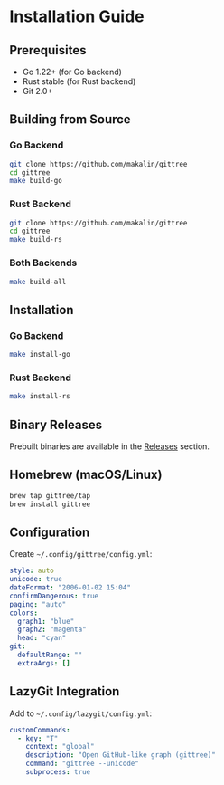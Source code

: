 # Installation Guide

## Prerequisites

- Go 1.22+ (for Go backend)
- Rust stable (for Rust backend)
- Git 2.0+

## Building from Source

### Go Backend

```bash
git clone https://github.com/makalin/gittree
cd gittree
make build-go
```

### Rust Backend

```bash
git clone https://github.com/makalin/gittree
cd gittree
make build-rs
```

### Both Backends

```bash
make build-all
```

## Installation

### Go Backend

```bash
make install-go
```

### Rust Backend

```bash
make install-rs
```

## Binary Releases

Prebuilt binaries are available in the [Releases](https://github.com/makalin/gittree/releases) section.

## Homebrew (macOS/Linux)

```bash
brew tap gittree/tap
brew install gittree
```

## Configuration

Create `~/.config/gittree/config.yml`:

```yaml
style: auto
unicode: true
dateFormat: "2006-01-02 15:04"
confirmDangerous: true
paging: "auto"
colors:
  graph1: "blue"
  graph2: "magenta"
  head: "cyan"
git:
  defaultRange: ""
  extraArgs: []
```

## LazyGit Integration

Add to `~/.config/lazygit/config.yml`:

```yaml
customCommands:
  - key: "T"
    context: "global"
    description: "Open GitHub-like graph (gittree)"
    command: "gittree --unicode"
    subprocess: true
```